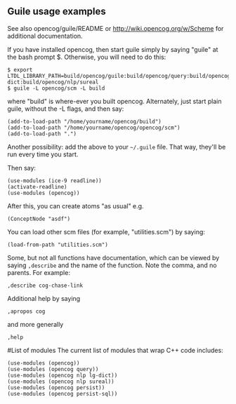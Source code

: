 Guile usage examples
--------------------

See also opencog/guile/README or http://wiki.opencog.org/w/Scheme
for additional documentation.

If you have installed opencog, then start guile simply by saying
"guile" at the bash prompt $.  Otherwise, you will need to do this:
```
$ export LTDL_LIBRARY_PATH=build/opencog/guile:build/opencog/query:build/opencog/nlp/lg-dict:build/opencog/nlp/sureal
$ guile -L opencog/scm -L build
```
where "build" is where-ever you built opencog. Alternately, just
start plain guile, without the -L flags, and then say:

```
(add-to-load-path "/home/yourname/opencog/build")
(add-to-load-path "/home/yourname/opencog/opencog/scm")
(add-to-load-path ".")
```
Another possibility: add the above to your `~/.guile` file.  That way,
they'll be run every time you start.

Then say:
```
(use-modules (ice-9 readline))
(activate-readline)
(use-modules (opencog))
```

After this, you can create atoms "as usual" e.g.
```
(ConceptNode "asdf")
```

You can load other scm files (for example, "utilities.scm") by saying:

```
(load-from-path "utilities.scm")
```

Some, but not all functions have documentation, which can be viewed by
saying `,describe` and the name of the function.  Note the comma, and no
parents.  For example:
```
,describe cog-chase-link
```
Additional help by saying 
```
,apropos cog
```
and more generally
```
,help
```

#List of modules
The current list of modules that wrap C++ code includes:
```
(use-modules (opencog))
(use-modules (opencog query))
(use-modules (opencog nlp lg-dict))
(use-modules (opencog nlp sureal))
(use-modules (opencog persist))
(use-modules (opencog persist-sql))
```
